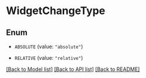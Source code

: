 # WidgetChangeType

## Enum

- `ABSOLUTE` (value: `"absolute"`)

- `RELATIVE` (value: `"relative"`)

[[Back to Model list]](../README.md#documentation-for-models) [[Back to API list]](../README.md#documentation-for-api-endpoints) [[Back to README]](../README.md)
